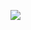 

![](http://imageblog.boyn.top/20200309165612.png?imageView2/0/q/75|watermark/2/text/Ym95bi50b3A=/font/5b6u6L2v6ZuF6buR/fontsize/600/fill/IzAwMDAwMA==/dissolve/100/gravity/SouthEast/dx/10/dy/10|imageslim)